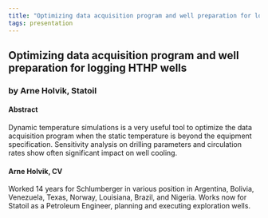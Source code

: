```yaml
---
title: "Optimizing data acquisition program and well preparation for logging HTHP wells (Arne Holvik, Statoil )"
tags: presentation 
---
```



		
<h2>
Optimizing data acquisition program and well preparation for logging HTHP wells
</h2>

 



		
<h3>
by Arne Holvik, Statoil
</h3>

 



		
<h4>
Abstract
</h4>



		

		
<p>
Dynamic temperature simulations is a very useful tool to optimize the data acquisition program when the static temperature is beyond the equipment specification. Sensitivity analysis on drilling parameters and circulation rates show  often significant impact on well cooling. 
</p>





		
<h4>
Arne Holvik, CV
</h4>





		
<p>
Worked 14 years for Schlumberger in various position in Argentina, Bolivia, Venezuela, Texas, Norway, Louisiana, Brazil, and Nigeria. Works now for Statoil as a Petroleum Engineer, planning and executing exploration wells.
</p>



